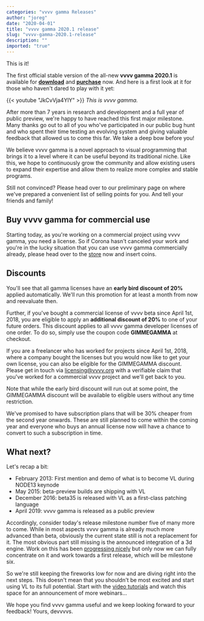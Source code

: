 ```yaml
---
categories: "vvvv gamma Releases"
author: "joreg"
date: "2020-04-01"
title: "vvvv gamma 2020.1 release"
slug: "vvvv-gamma-2020.1-release"
description: ""
imported: "true"
---
```



This is it!

The first official stable version of the all-new **vvvv gamma 2020.1** is available for **[download](https://visualprogramming.net/#Download)** and **[purchase](https://store.vvvv.org)** now. And here is a first look at it for those who haven't dared to play with it yet:

{{< youtube "JkCvVja4YlY" >}}
*This is vvvv gamma.*

After more than 7 years in research and development and a full year of public preview, we're happy to have reached this first major milestone. Many thanks go out to all of you who've participated in our public bug hunt and who spent their time testing an evolving system and giving valuable feedback that allowed us to come this far. We take a deep bow before you! 

We believe vvvv gamma is a novel approach to visual programming that brings it to a level where it can be useful beyond its traditional niche. Like this, we hope to continuously grow the community and allow existing users to expand their expertise and allow them to realize more complex and stable programs. 

Still not convinced? Please head over to our preliminary page on [](http://visualprogramming.net) where we've prepared a convenient list of selling points for you. And tell your friends and family!

## Buy vvvv gamma for commercial use

Starting today, as you're working on a commercial project using vvvv gamma, you need a license. So if Corona hasn't canceled your work and you're in the lucky situation that you can use vvvv gamma commercially already, please head over to the [store](https://store.vvvv.org/) now and insert coins. 

## Discounts

You'll see that all gamma licenses have an **early bird discount of 20%** applied automatically. We'll run this promotion for at least a month from now and reevaluate then.

Further, if you've bought a commercial license of vvvv beta since April 1st, 2018, you are eligible to apply an **additional discount of 20%** to one of your future orders. This discount applies to all vvvv gamma developer licenses of one order. To do so, simply use the coupon code **GIMMEGAMMA** at checkout.

If you are a freelancer who has worked for projects since April 1st, 2018, where a company bought the licenses but you would now like to get your own license, you can also be eligible for the GIMMEGAMMA discount. Please get in touch via licensing@vvvv.org with a verifiable claim that you've worked for a commercial vvvv project and we'll get back to you.

Note that while the early bird discount will run out at some point, the GIMMEGAMMA discount will be available to eligible users without any time restriction.

We've promised to have subscription plans that will be 30% cheaper from the second year onwards. These are still planned to come within the coming year and everyone who buys an annual license now will have a chance to convert to such a subscription in time.

## What next?

Let's recap a bit:
- February 2013: First mention and demo of what is to become VL during NODE13 keynode
- May 2015: beta-preview builds are shipping with VL
- December 2016: beta35 is released with VL as a first-class patching language
- April 2019: vvvv gamma is released as a public preview

Accordingly, consider today's release milestone number five of many more to come. While in most aspects vvvv gamma is already much more advanced than beta, obviously the current state still is not a replacement for it. The most obvious part still missing is the announced integration of a 3d engine. Work on this has been [progressing nicely](/blog/2020/vl-xenko-3d-engine-update-3) but only now we can fully concentrate on it and work towards a first release, which will be milestone six. 

So we're still keeping the fireworks low for now and are diving right into the next steps. This doesn't mean that you shouldn't be most excited and start using VL to its full potential. Start with the [video tutorials](https://www.youtube.com/playlist?list=PLBTgwgsWWcT_VMMrwsy3Ao7_ubazEGL4s) and watch this space for an announcement of more webinars...

We hope you find vvvv gamma useful and we keep looking forward to your feedback!
Yours, devvvvs.
